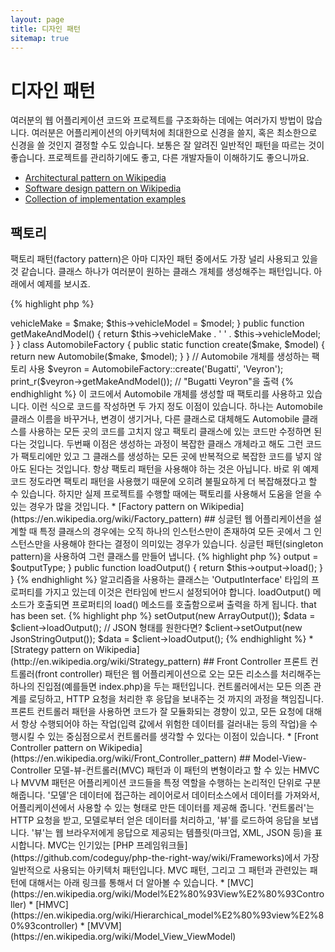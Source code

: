 ```yaml
---
layout: page
title: 디자인 패턴 
sitemap: true
---
```


# 디자인 패턴

여러분의 웹 어플리케이션 코드와 프로젝트를 구조화하는 데에는 여러가지 방법이 많습니다. 여러분은 어플리케이션의
아키텍처에 최대한으로 신경을 쓸지, 혹은 최소한으로 신경을 쓸 것인지 결정할 수도 있습니다. 보통은 잘 알려진 일반적인
패턴을 따르는 것이 좋습니다. 프로젝트를 관리하기에도 좋고, 다른 개발자들이 이해하기도 좋으니까요.

* [Architectural pattern on Wikipedia](https://en.wikipedia.org/wiki/Architectural_pattern)
* [Software design pattern on Wikipedia](https://en.wikipedia.org/wiki/Software_design_pattern)
* [Collection of implementation examples](https://github.com/domnikl/DesignPatternsPHP)

## 팩토리

팩토리 패턴(factory pattern)은 아마 디자인 패턴 중에서도 가장 널리 사용되고 있을 것 같습니다. 클래스 하나가 여러분이
원하는 클래스 개체를 생성해주는 패턴입니다. 아래에서 예제를 보시죠.

{% highlight php %}
<?php
class Automobile
{
    private $vehicleMake;
    private $vehicleModel;

    public function __construct($make, $model)
    {
        $this->vehicleMake = $make;
        $this->vehicleModel = $model;
    }

    public function getMakeAndModel()
    {
        return $this->vehicleMake . ' ' . $this->vehicleModel;
    }
}

class AutomobileFactory
{
    public static function create($make, $model)
    {
        return new Automobile($make, $model);
    }
}

// Automobile 개체를 생성하는 팩토리 사용
$veyron = AutomobileFactory::create('Bugatti', 'Veyron');

print_r($veyron->getMakeAndModel()); // "Bugatti Veyron"을 출력
{% endhighlight %}

이 코드에서 Automobile 개체를 생성할 때 팩토리를 사용하고 있습니다. 이런 식으로 코드를 작성하면 두 가지 정도 이점이
있습니다. 하나는 Automobile 클래스 이름을 바꾸거나, 변경이 생기거나, 다른 클래스로 대체해도 Automobile 클래스를
사용하는 모든 곳의 코드를 고치지 않고 팩토리 클래스에 있는 코드만 수정하면 된다는 것입니다. 두번째 이점은 생성하는
과정이 복잡한 클래스 개체라고 해도 그런 코드가 팩토리에만 있고 그 클래스를 생성하는 모든 곳에 반복적으로 복잡한 코드를
넣지 않아도 된다는 것입니다.

항상 팩토리 패턴을 사용해야 하는 것은 아닙니다. 바로 위 예제 코드 정도라면 팩토리 패턴을 사용했기 때문에 오히려
불필요하게 더 복잡해졌다고 할 수 있습니다. 하지만 실제 프로젝트를 수행할 때에는 팩토리를 사용해서 도움을 얻을 수 있는
경우가 많을 것입니다.

* [Factory pattern on Wikipedia](https://en.wikipedia.org/wiki/Factory_pattern)

## 싱글턴

웹 어플리케이션을 설계할 때 특정 클래스의 경우에는 오직 하나의 인스턴스만이 존재하여 모든 곳에서 그 인스턴스만을
사용해야 한다는 결정이 의미있는 경우가 있습니다. 싱글턴 패턴(singleton pattern)을 사용하여 그런 클래스를 만들어 냅니다.

{% highlight php %}
<?php
class Singleton
{
    /**
     * 이 클래스의 *싱글턴* 인스턴스를 리턴한다.
     *
     * @staticvar Singleton $instance 이 클래스의 *싱글턴* 인스턴스
     *
     * @return Singleton *싱글턴* 인스턴스.
     */
    public static function getInstance()
    {
        static $instance = null;
        if (null === $instance) {
            $instance = new static();
        }

        return $instance;
    }

    /**
     * 이 클래스는 *싱글턴*으로 사용할 것이므로 이 클래스 외부에서
     * 생성하는 것을 금지하기 위해 생성자를 protected 로 제한한다.
     */
    protected function __construct()
    {
    }

    /**
     * *싱글턴* 인스턴스를 복제할 수 없도록 복제 메소드를 private
     * 으로 제한한다.
     *
     * @return void
     */
    private function __clone()
    {
    }

    /**
     * *싱글턴* 인스턴스를 unserialize 하지 못하게 private 으로 제한한다.
     *
     * @return void
     */
    private function __wakeup()
    {
    }
}

class SingletonChild extends Singleton
{
}

$obj = Singleton::getInstance();
var_dump($obj === Singleton::getInstance());             // bool(true)

$anotherObj = SingletonChild::getInstance();
var_dump($anotherObj === Singleton::getInstance());      // bool(false)

var_dump($anotherObj === SingletonChild::getInstance()); // bool(true)
{% endhighlight %}

이 코드에서는 [*정적(static)* 변수](http://php.net/language.variables.scope#language.variables.scope.static)와 정적 생성 메소드(`getInstance()`)를 사용한 싱글턴 구현을 보여주고 있습니다. 아래 내용을 유념하세요.
Note the following:

* 생성자 [`__construct()`](http://php.net/language.oop5.decon#object.construct)는 `new` 연산자를 사용해서 다른 곳에서 함부로 생성할 수 없도록 protected 로 제한되어 있습니다.
* Magic Method [`__clone()`](http://php.net/language.oop5.cloning#object.clone)은 [`clone`](http://php.net/language.oop5.cloning) 연산자를 사용해서 복제할 수 없도록 private 으로 제한되어 있습니다.
* Magic Method [`__wakeup()`](http://php.net/language.oop5.magic#object.wakeup)은 전역 함수 [`unserialize()`](http://php.net/function.unserialize)를 이용해서 unserialize 할 수 없도록 private 으로 제한되어 있습니다.
* 새 인스턴스 생성 시에는 정적 메소드인 `getInstance()` 내에서 [지연된 정적 바인딩](http://php.net/language.oop5.late-static-bindings)을 통해서 생성됩니다. `static` 키워드가 사용되고 있는데요, 지연된 정적 바인딩을 사용함으로써 `Singleton` 클래스를 상속해서 싱글턴 패턴을 사용하는 자식 클래스들을 만들 수 있게 됩니다.

웹 어플리케이션의 HTTP 요청 처리 사이클에서 특정 클래스의 인스턴스가 단 하나만 존재해야 한다는 것을 명확히 하고 싶을 때 싱글턴 패턴을 사용하면 됩니다. Configuration 클래스 같은 전역 개체나 이벤트 큐 같은 공유 리소스의 경우 통상적으로 그러한 성격을 띄는 경우가 많습니다.

싱글턴 패턴을 사용할 때 주의해야 할 것은, 패턴의 특성상 어플리케이션 전체 범위에 영향을 주는 일종의 상태 정보가
생긴다는 것입니다. 이런 특성 때문에 테스트 가능성을 떨어뜨립니다. 대부분의 경우에는 싱글턴 클래스 대신 의존성
주입(Dependency Injection)을 사용할 수 있으므로 가능하다면 싱글턴을 피하는 편이 좋을 것입니다. 의존성 주입을 사용하게
되면 공유되는 리소스를 사용하는 클래스라고 해도 구체적인 싱글턴 클래스의 구현에 의존적이지 않게 되므로 설계적으로 더
낫습니다.

* [Singleton pattern on Wikipedia](https://en.wikipedia.org/wiki/Singleton_pattern)

## Strategy

스트래티지(젼략) 패턴으로 특정할 알고리즘을 캡슐화할 수 있습니다. 그 결과 사용하는 쪽에서는 알고리즘의 실제 구현에
대해 전혀 모르는 채로도 특정 알고리즘을 실체화하여 사용할 수 있습니다. 스트래티지 패턴에는 몆몆 변형이 존재하는데,
가장 간단한 것을 아래에서 보여드리겠습니다.

첫번째 코드는 알고리즘 집합 하나를 보여줍니다. 여러분이 배열이나 JSON을 직렬화하거나, 혹은 그냥 배열을 내보내고 싶을
때가 있을 것입니다.
{% highlight php %}
<?php

interface OutputInterface
{
    public function load();
}

class SerializedArrayOutput implements OutputInterface
{
    public function load()
    {
        return serialize($arrayOfData);
    }
}

class JsonStringOutput implements OutputInterface
{
    public function load()
    {
        return json_encode($arrayOfData);
    }
}

class ArrayOutput implements OutputInterface
{
    public function load()
    {
        return $arrayOfData;
    }
}
{% endhighlight %}

위에서처럼 알고리즘을 캡슐화 함으로써, 다른 개발자들은 알고리즘을 사용하고 있는 코드에 영향을 주지 않고도 새로운 출력
형식을 추가할 수 있게 됩니다.

각각의 '출력' 클래스들이 어떻게 OutputInterface를 구현하고 있는지 보이실 겁니다. 이러한 방식에는 두 가지 목적이
있는데, 첫 번째는 각각의 출력 클래스 구현체들이 준수해야하는 구현 규칙을 제공하는 것이고, 두 번째는 공통적으로
'OutputInterface' 인터페이스를 구현함으로써 [타입 힌팅](http://php.net/language.oop5.typehinting)을 통해 알고리즘을
사용하는 코드 쪽도 정확한 타입을 사용하도록 보장하는 것입니다.

아래 코드는 알고리즘을 사용하는 코드 쪽에서는 어떻게 구현해야 런타임에 동적으로 적당한 알고리즘을 설정하여 사용하게 할
수 있는지 예시를 보여줍니다.
{% highlight php %}
<?php
class SomeClient
{
    private $output;

    public function setOutput(OutputInterface $outputType)
    {
        $this->output = $outputType;
    }

    public function loadOutput()
    {
        return $this->output->load();
    }
}
{% endhighlight %}

알고리즘을 사용하는 클래스는 'OutputInterface' 타입의 프로퍼티를 가지고 있는데 이것은 런타임에 반드시 설정되어야 합니다. loadOutput() 메소드가 호출되면 프로퍼티의 load() 메소드를 호출함으로써 출력을 하게 됩니다.
that has been set.

{% highlight php %}
<?php
$client = new SomeClient();

// 배열 형태의 출력을 원한다면?
$client->setOutput(new ArrayOutput());
$data = $client->loadOutput();

// JSON 형태를 원한다면?
$client->setOutput(new JsonStringOutput());
$data = $client->loadOutput();

{% endhighlight %}

* [Strategy pattern on Wikipedia](http://en.wikipedia.org/wiki/Strategy_pattern)

## Front Controller

프론트 컨트롤러(front controller) 패턴은 웹 어플리케이션으로 오는 모든 리소스를 처리해주는 하나의 진입점(예를들면
index.php)을 두는 패턴입니다. 컨트롤러에서는 모든 의존 관계를 로딩하고, HTTP 요청을 처리한 후 응답을 보내주는 것
까지의 과정을 책임집니다. 프론트 컨트롤러 패턴을 사용하면 코드가 잘 모듈화되는 경향이 있고, 모든 요청에 대해서 항상
수행되어야 하는 작업(입력 값에서 위험한 데이터를 걸러내는 등의 작업)을 수행시킬 수 있는 중심점으로서 컨트롤러를 생각할
수 있다는 이점이 있습니다.

* [Front Controller pattern on Wikipedia](https://en.wikipedia.org/wiki/Front_Controller_pattern)

## Model-View-Controller

모델-뷰-컨트롤러(MVC) 패턴과 이 패턴의 변형이라고 할 수 있는 HMVC나 MVVM 패턴은 어플리케이션 코드들을 특정 역할을
수행하는 논리적인 단위로 구분해줍니다. '모델'은 데이터에 접근하는 레이어로서 데이터소스에서 데이터를 가져와서,
어플리케이션에서 사용할 수 있는 형태로 만든 데이터를 제공해 줍니다. '컨트롤러'는 HTTP 요청을 받고, 모델로부터 얻은
데이터를 처리하고, '뷰'를 로드하여 응답을 보냅니다. '뷰'는 웹 브라우저에게 응답으로 제공되는 템플릿(마크업, XML, JSON
등)을 표시합니다.

MVC는 인기있는 [PHP 프레임워크들](https://github.com/codeguy/php-the-right-way/wiki/Frameworks)에서 가장 일반적으로 사용되는 아키텍처 패턴입니다.

MVC 패턴, 그리고 그 패턴과 관련있는 패턴에 대해서는 아래 링크를 통해서 더 알아볼 수 있습니다.

* [MVC](https://en.wikipedia.org/wiki/Model%E2%80%93View%E2%80%93Controller)
* [HMVC](https://en.wikipedia.org/wiki/Hierarchical_model%E2%80%93view%E2%80%93controller)
* [MVVM](https://en.wikipedia.org/wiki/Model_View_ViewModel)
